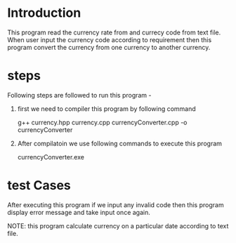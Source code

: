# Introduction
This program read the currency rate from and currecy code from text file. When user input the currency code according to requirement then this program convert the currency from one currency to another currency.

# steps 
Following steps are followed to run this program - 
1. first we need to compiler this program by following command

    g++ currency.hpp currency.cpp currencyConverter.cpp -o currencyConverter

2. After compilatoin we use following commands to execute this program

    currencyConverter.exe


# test Cases
After executing this program if we input any invalid code then this program display error message and take input once again.


NOTE: this program calculate currency on a particular date according to text file.

